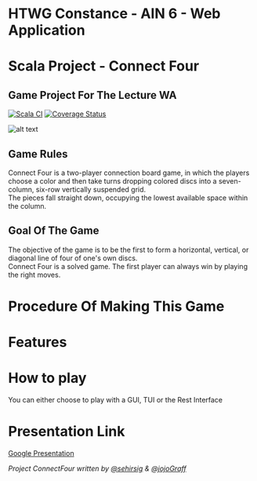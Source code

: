 # HTWG Constance - AIN 6 - Web Application
# Scala Project - Connect Four
## Game Project For The Lecture WA

[![Scala CI](https://github.com/sehirsig/connectFour-WA/actions/workflows/scala.yml/badge.svg?branch=development&kill_cache=1)](https://github.com/sehirsig/connectFour-WA/actions/workflows/scala.yml)
[![Coverage Status](https://coveralls.io/repos/github/sehirsig/connectFour-WA/badge.svg?branch=development)](https://coveralls.io/github/sehirsig/connectFour-WA?branch=development)

![alt text](https://github.com/sehirsig/connectFour-WA/blob/master/GuiImage.png)

## Game Rules
Connect Four is a two-player connection board game, in which the players choose a color and then take turns dropping colored discs into a seven-column, six-row vertically suspended grid. \
The pieces fall straight down, occupying the lowest available space within the column.

## Goal Of The Game
The objective of the game is to be the first to form a horizontal, vertical, or diagonal line of four of one's own discs. \
Connect Four is a solved game. The first player can always win by playing the right moves. 

# Procedure Of Making This Game



# Features


# How to play
You can either choose to play with a GUI, TUI or the Rest Interface

# Presentation Link
[Google Presentation](https://docs.google.com/)

*Project ConnectFour written by [@sehirsig](https://github.com/sehirsig/) & [@jojoGraff](https://github.com/jojoGraff/)*

